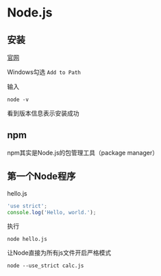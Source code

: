 # Node.js

## 安装

[官网](https://nodejs.org/en/)

Windows勾选 `Add to Path`

输入

    node -v

看到版本信息表示安装成功

## npm

npm其实是Node.js的包管理工具（package manager）

## 第一个Node程序

hello.js

```js
'use strict';
console.log('Hello, world.');
```

执行

    node hello.js

让Node直接为所有js文件开启严格模式

    node --use_strict calc.js

